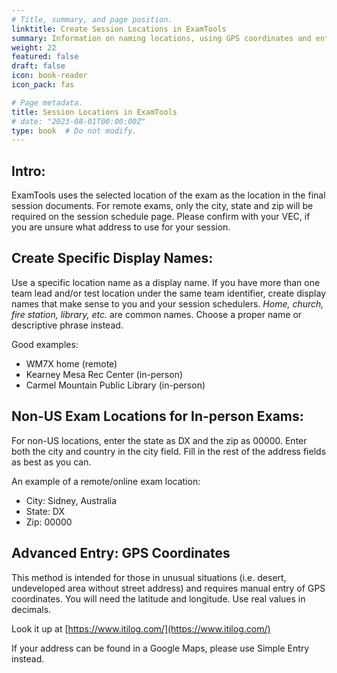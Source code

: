 ```yaml
---
# Title, summary, and page position.
linktitle: Create Session Locations in ExamTools
summary: Information on naming locations, using GPS coordinates and entering foreign addresses.
weight: 22
featured: false
draft: false
icon: book-reader
icon_pack: fas

# Page metadata.
title: Session Locations in ExamTools
# date: "2023-08-01T00:00:00Z"
type: book  # Do not modify.
---
```


## Intro:

ExamTools uses the selected location of the exam as the location in the final session documents.  For remote exams, only the city, state and zip will be required on the session schedule page.  Please confirm with your VEC, if you are unsure what address to use for your session.

## Create Specific Display Names:

Use a specific location name as a display name.  If you have more than one team lead and/or test location under the same team identifier, create display names that make sense to you and your session schedulers. *Home, church, fire station, library, etc.* are common names.  Choose a proper name or descriptive phrase instead.

Good examples:  

* WM7X home (remote)
* Kearney Mesa Rec Center (in-person) 
* Carmel Mountain Public Library (in-person)
 
## Non-US Exam Locations for In-person Exams: 
 
For non-US locations, enter the state as DX and the zip as 00000.  Enter both the city and country in the city field.  Fill in the rest of the address fields as best as you can.

An example of a remote/online exam location:  

* City: Sidney, Australia 
* State: DX 
* Zip: 00000

## Advanced Entry: GPS Coordinates
 
This method is intended for those in unusual situations (i.e. desert, undeveloped area without street address) and requires manual entry of GPS coordinates. You will need the latitude and longitude.  Use real values in decimals.

Look it up at [https://www.itilog.com/](https://www.itilog.com/)

If your address can be found in a Google Maps, please use Simple Entry instead.
